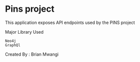 <h1><b>Pins project</b></h1>
<p>
This application exposes API endpoints used by the PINS project

Major Library Used
</p>

```
Neo4j
GraphQl
```

Created By : Brian Mwangi


